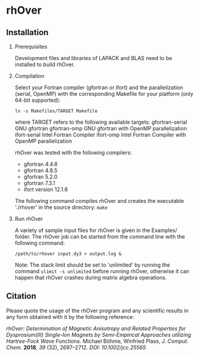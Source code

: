 # rhOver

## Installation

1. Prerequisites

   Development files and libraries of LAPACK and BLAS need to be installed to build rhOver.

2. Compilation

   Select your Fortran compiler (gfortran or ifort) and the parallelization (serial, OpenMP) with the corresponding Makefile for your platform (only 64-bit supported):
   
   `ln -s Makefiles/TARGET Makefile`
    
    where TARGET refers to the following available targets:
	   gfortran-serial		GNU gfortran
	   gfortran-omp		GNU gfortran with OpenMP parallelization
	   ifort-serial		Intel Fortran Compiler
	   ifort-omp		Intel Fortran Compiler with OpenMP parallelization

    rhOver was tested with the following compilers:
    * gfortran 4.4.6
    * gfortran 4.8.5
    * gfortran 5.2.0
    * gfortran 7.3.1
    * ifort version 12.1.6

    The following command compiles rhOver and creates the executable './rhover' in the source directory:
    `make`

3. Run rhOver

    A variety of sample input files for rhOver is given in the Examples/ folder.
    The rhOver job can be started from the command line with the following command:

    `/path/to/rhover input.dy3 > output.log &`

    Note: 
    The stack limit should be set to 'unlimited' by running the command `ulimit -s unlimited` before running rhOver, otherwise it can happen that rhOver crashes during matrix algebra operations.

## Citation

Please quote the usage of the rhOver program and any scientific results in any form obtained with it by the following reference:

*rhOver: Determination of Magnetic Anisotropy and Related Properties for Dysprosium(III) Single-Ion Magnets by Semi-Empirical Approaches utilizing Hartree-Fock Wave Functions.* Michael Böhme, Winfried Plass, *J. Comput. Chem.* **2018**, *39* (32), 2697–2712. *DOI: 10.1002/jcc.25565*
